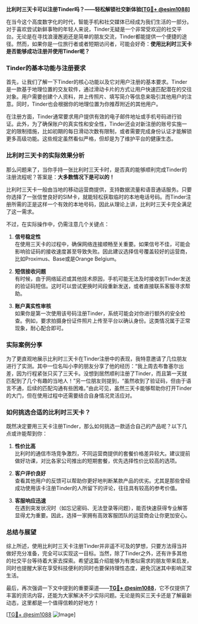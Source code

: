 **比利时三天卡可以注册Tinder吗？——轻松解锁社交新体验[[TG💪+ @esim1088](https://t.me/s/esim1088)]**

在当今这个高度数字化的时代，智能手机和社交媒体已经成为我们生活的一部分。对于喜欢尝试新鲜事物的年轻人来说，Tinder无疑是一个非常受欢迎的社交平台。无论是在寻找浪漫邂逅还是简单的朋友交流，Tinder都能提供一个便捷的途径。然而，如果你是一位旅行者或者短期访问者，可能会好奇：**使用比利时三天卡是否能够成功注册并使用Tinder呢？**

### Tinder的基本功能与注册要求

首先，让我们了解一下Tinder的核心功能以及它对用户注册的基本要求。Tinder是一款基于地理位置的交友软件，通过滑动卡片的方式让用户快速匹配潜在的交往对象。用户需要创建个人资料，并上传照片、填写简介等信息来吸引其他用户的注意。同时，Tinder也会根据你的地理位置为你推荐附近的其他用户。

在注册方面，Tinder通常要求用户提供有效的电子邮件地址或手机号码进行验证。此外，为了确保账户的真实性和安全性，Tinder还会对新注册的账号实施一定的限制措施，比如初期的每日滑动次数有限制，或者需要完成身份认证才能解锁更多高级功能。这些规定虽然看似严格，但却是为了维护平台的健康生态。

### 比利时三天卡的实际效果分析

那么问题来了，当你手持一张比利时三天卡时，是否真的能够顺利完成Tinder的注册流程呢？答案是：**大多数情况下是可以的！**

比利时三天卡一般由当地的移动运营商提供，支持数据流量和语音通话服务。只要你选择了一张信誉良好的SIM卡，就能轻松获取临时的本地电话号码。而Tinder注册所需的正是这样一个有效的本地号码，因此从理论上讲，比利时三天卡完全满足了这一需求。

不过，在实际操作中，仍需注意几个关键点：

1. **信号稳定性**  
   在使用三天卡的过程中，确保网络连接顺畅至关重要。如果信号不佳，可能会影响验证码的接收速度甚至导致失败。因此建议选择信号覆盖较好的运营商，比如Proximus、Base或是Orange Belgium。

2. **短信接收问题**  
   有时候，由于网络延迟或其他技术原因，手机可能无法及时接收到Tinder发送的验证码短信。这时可以尝试更换时间段重新发送，或者直接联系客服寻求帮助。

3. **账户真实性审核**  
   如果你是第一次使用该号码注册Tinder，系统可能会对你进行额外的安全检查。例如，要求拍摄身份证件照片上传至平台以确认身份。这类情况属于正常现象，耐心配合即可。

### 实际案例分享

为了更直观地展示比利时三天卡在Tinder注册中的表现，我特意邀请了几位朋友进行了实测。其中一位名叫小李的朋友分享了他的经历：“我上周去布鲁塞尔出差，因为行程紧张只买了三天卡。没想到居然顺利注册了Tinder，而且第一天就匹配到了几个有趣的当地人！”另一位朋友则提到，“虽然收到了验证码，但由于语言不通，后续的匹配沟通有些困难。”由此可见，虽然三天卡能够帮助你打开Tinder的大门，但在使用过程中还需要结合自身情况灵活应对。

### 如何挑选合适的比利时三天卡？

既然决定要用三天卡注册Tinder，那么如何挑选一款适合自己的产品呢？以下几点或许能帮到你：

1. **性价比高**  
   比利时的通信市场竞争激烈，不同运营商提供的套餐价格差异较大。建议提前做好功课，对比各家公司推出的短期套餐，优先选择性价比较高的选项。

2. **客户评价良好**  
   查看其他用户的反馈可以帮助你更好地判断某款产品的优劣。尤其是那些曾经成功使用该卡注册Tinder的人所留下的评论，往往具有较高的参考价值。

3. **客服响应迅速**  
   在遇到突发状况时（如忘记密码、无法登录等问题），能否快速获得专业解答显得尤为重要。因此，选择一家拥有高效客服团队的运营商会让你更加安心。

### 总结与展望

综上所述，使用比利时三天卡注册Tinder并非遥不可及的梦想，只要方法得当并做好充分准备，完全可以实现这一目标。当然，除了Tinder之外，还有许多其他的社交平台等待着大家去探索。希望这篇介绍能够为有类似需求的朋友带来启发，同时也提醒大家在享受科技便利的同时也要保持理性态度，避免沉迷其中影响正常生活。

最后，再次强调一下文中提到的重要渠道——**[TG💪+ @esim1088](https://t.me/s/esim1088)**，它不仅提供了丰富的资讯内容，还能为大家解决不少实际问题。无论是购买三天卡还是了解最新动态，这里都是一个值得信赖的好地方！

[[TG💪+ @esim1088](https://t.me/s/esim1088) ![Image](https://i.postimg.cc/4NQfJmqS/Snipaste-2025-05-13-00-14-12.png)]